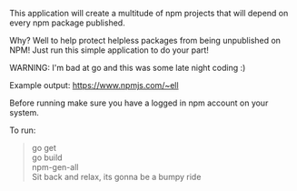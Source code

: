 This application will create a multitude of npm projects that will depend on every npm package published.  

Why? Well to help protect helpless packages from being unpublished on NPM! Just run this simple application to do your part!  

WARNING: I'm bad at go and this was some late night coding :)  

Example output: https://www.npmjs.com/~ell

Before running make sure you have a logged in npm account on your system.  

To run:  

> go get  
> go build  
> npm-gen-all <out root> <package name base> <author name>  
> Sit back and relax, its gonna be a bumpy ride  
